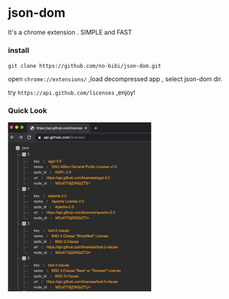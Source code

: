 # json-dom
It's a chrome extension . SIMPLE and FAST

### install
`git clone https://github.com/no-bibi/json-dom.git`

open `chrome://extensions/` ,load decompressed app , select json-dom dir.

try `https://api.github.com/licenses` ,enjoy!

### Quick Look

<p><img src="static/json-dom.jpg" style="max-width: 65%"></p><br>
